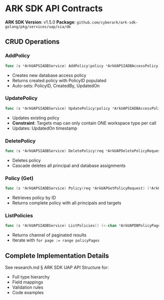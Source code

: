 # ARK SDK API Contracts

**ARK SDK Version**: v1.5.0
**Package**: `github.com/cyberark/ark-sdk-golang/pkg/services/uap/sia/db`

## CRUD Operations

### AddPolicy
```go
func (s *ArkUAPSIADBService) AddPolicy(policy *ArkUAPSIADBAccessPolicy) (*ArkUAPSIADBAccessPolicy, error)
```
- Creates new database access policy
- Returns created policy with PolicyID populated
- Auto-sets: PolicyID, CreatedBy, UpdatedOn

### UpdatePolicy
```go
func (s *ArkUAPSIADBService) UpdatePolicy(policy *ArkUAPSIADBAccessPolicy) (*ArkUAPSIADBAccessPolicy, error)
```
- Updates existing policy
- **Constraint**: Targets map can only contain ONE workspace type per call
- Updates: UpdatedOn timestamp

### DeletePolicy
```go
func (s *ArkUAPSIADBService) DeletePolicy(req *ArkUAPDeletePolicyRequest) error
```
- Deletes policy
- Cascade deletes all principal and database assignments

### Policy (Get)
```go
func (s *ArkUAPSIADBService) Policy(req *ArkUAPGetPolicyRequest) (*ArkUAPSIADBAccessPolicy, error)
```
- Retrieves policy by ID
- Returns complete policy with all principals and targets

### ListPolicies
```go
func (s *ArkUAPSIADBService) ListPolicies() (<-chan *ArkUAPDBPolicyPage, error)
```
- Returns channel of paginated results
- Iterate with `for page := range policyPages`

## Complete Implementation Details

See research.md § ARK SDK UAP API Structure for:
- Full type hierarchy
- Field mappings
- Validation rules
- Code examples
